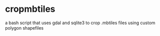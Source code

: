 # cropmbtiles
a bash script that uses gdal and sqlite3 to crop .mbtiles files using custom polygon shapefiles
